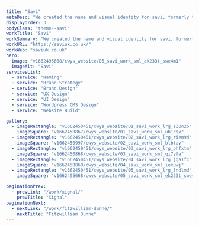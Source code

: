 ```yaml
---
title: "Savi"
metaDesc: "We created the name and visual identity for savi, formerly the UK and European division of US marketing services giant Valassis Communications. Our brief was to leverage the company's heritageand signal its future as a data-driven technology partner."
displayOrder: 3
bodyClass: "theme--savi"
workTitle: "Savi"
workSummary: "We created the name and visual identity for savi, formerly the UK and European division of US marketing services giant Valassis Communications. Our brief was to leverage the company's heritageand signal its future as a data-driven technology partner."
workURL: "https://saviuk.co.uk/"
workWeb: "saviuk.co.uk"
hero:
  image: "v1662495668/cwys_website/05_savi_work_sml_ek233t_swe4m1"
  imageAlt: "Savi"
servicesList:
  - service: "Naming"
  - service: "Brand Strategy"
  - service: "Brand Design"  
  - service: "UX Design"
  - service: "UI Design"
  - service: "Wordpress CMS Design"
  - service: "Website Build"

gallery:
  - imageRectangle: "v1662450451/cwys_website/01_savi_work_lrg_s30n26"
    imageSquare: "v1662450867/cwys_website/01_savi_work_sml_uh1csx"
  - imageRectangle: "v1662450451/cwys_website/02_savi_work_lrg_riem9d"
    imageSquare: "v1662450997/cwys_website/02_savi_work_sml_blbtay"
  - imageRectangle: "v1662450451/cwys_website/03_savi_work_lrg_phfxtm"
    imageSquare: "v1662450868/cwys_website/03_savi_work_sml_qi7yfa"
  - imageRectangle: "v1662450451/cwys_website/04_savi_work_lrg_jga1fc"
    imageSquare: "v1662450868/cwys_website/04_savi_work_sml_iexuwj"
  - imageRectangle: "v1662450451/cwys_website/05_savi_work_lrg_lndlmd"
    imageSquare: "v1662495668/cwys_website/05_savi_work_sml_ek233t_swe4m1"  

paginationPrev:
  - prevLink: "/work/xignal/"
    prevTitle: "Xignal"
paginationNext:
  - nextLink: "/work/fitzwilliam-dunne/"
    nextTitle: "Fitzwilliam Dunne"
---
```


